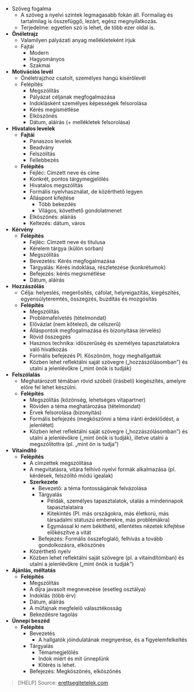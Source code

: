 - Szöveg fogalma
    - A szöveg a nyelvi szintek legmagasabb fokán áll. Formailag és tartalmilag is összefüggő, lezárt, egész megnyilatkozás.
    - Terjedelme: egyetlen szó is lehet, de több ezer oldal is.
- **Önéletrajz**
	- Valamilyen pályázati anyag mellékleteként írjuk
	- Fajtái
		- Modern
		- Hagyományos
		- Szakmai
- **Motivációs levél**
	- Önéletrajzhoz csatolt, személyes hangú kísérőlevél
	- Felépítés
		- Megszólítás
		- Pályázat céljának megfogalmazása
		- Indoklásként személyes képességek felsorolása
		- Kérés megismétlése
		- Elköszönés
		- Dátum, aláírás (+ mellékletek felsorolása)
- **Hivatalos levelek**
    - **Fajtái**
        - Panaszos levelek
        - Beadvány
        - Felszólítás
        - Fellebbezés
    - **Felépítés**
        - Fejléc: Címzett neve és címe
        - Konkrét, pontos tárgymegjelölés
        - Hivatalos megszólítás
        - Formális nyelvhasználat, de közérthető legyen
        - Álláspont kifejtése
            - Több bekezdés
            - Világos, követhető gondolatmenet
        - Elköszönés: aláírás
        - Keltezés: dátum, város
- **Kérvény**
    - **Felépítés**
        - Fejléc: Címzett neve és titulusa
        - Kérelem tárgya (külön sorban)
        - Megszólítás
        - Bevezetés: Kérés megfogalmazása
        - Tárgyalás: Kérés indoklása, részletezése (konkrétumok)
        - Befejezés: kérés megismétlése
        - Dátum, aláírás
- **Hozzászólás**
    - Célja: helyeslés, megerősítés, cáfolat, helyreigazítás, kiegészítés, egyensúlyteremtés, összegzés, buzdítás és mozgósítás
    - **Felépítés**
        - Megszólítás
        - Problémafelvetés (tételmondat)
        - Elővázlat (nem kőtelező, de célszerű)
        - Álláspontok megfogalmazása és bizonyítása (érvelés)
        - Rövid összegzés
        - Hasznos technika: időszerűség és személyes tapasztalatokra való hivatkozás
        - Formális befejezés Pl. Köszönöm, hogy meghallgattak
        - Közben lehet reflektálni saját szövegre („hozzászólásomban”) és utalni a jelenlévőkre („mint önök is tudják)
- **Felszólalás**
    - Meghatározott témában rövid szóbeli (írásbeli) kiegészítés, amelyre előre fel lehet készülni.
    - **Felépítés**
        - Megszólítás (közönség, lehetséges vitapartner)
        - Röviden a téma meghatározása (tételmondat)
        - Érvek felsorolása (bizonyítás)
        - Formális befejezés (megköszönni a téma iránti érdeklődést, a jelenlétet)
        - Közben lehet reflektálni saját szövegre („hozzászólásomban”) és utalni a jelenlévőkre („mint önök is tudják), illetve utalni a megszólítottra (pl. „mint ön is tudja”)
- **Vitaindító**
    - **Felépítés**
        - A címzettek megszólítása
        - A megvitatásra, vitára felhívó nyelvi formák alkalmazása (pl. kérdések, felszólító módú igealak)
        - **Szerkezete**
            - Bevezető: a téma fontosságának felvázolása
            - Tárgyalás
                - Példák, személyes tapasztalatok, utalás a mindennapok tapasztalataira
                - Kitekintés (Pl. más országokra, más életkorú, más társadalmi státuszú emberekre, más problémákra)
                - Egymással ki nem békíthető, ellentétes nézetek kifejtése előkészítve a vitát
            - Befejezés: Formális összefoglaló, felhívás a tovább gondolkozásra, elköszönés
        - Közérthető nyelv
        - Közben lehet reflektálni saját szövegre (pl. a vitaindítómban) és utalni a jelenlévőkre („mint önök is tudják”)
- **Ajánlás, méltatás**
    - **Felépítés**
        - Megszólítás
        - A díjra javasolt megnevezése (esetleg osztálya)
        - Indoklás (több érv)
        - Dátum, aláírás
        - A műfajnak megfelelő választékosság
        - Bekezdésre tagolás
- **Ünnepi beszéd**
    - **Felépítés**
        - Bevezetés
            - A hallgatók jóindulatának megnyerése, és a figyelemfelkeltés
        - Tárgyalás
            - Témamegjelölés
            - Indok miért és mit ünneplünk
            - Kitérés is lehet.
        - Befejezés: Megköszönés, elköszönés

> [!HELP] Source: [erettsegitetelek.com](https://erettsegitetelek.com/2021/02/a-tovabbtanulashoz-illetve-a-munka-vilagahoz-szukseges-szovegtipusok/)
